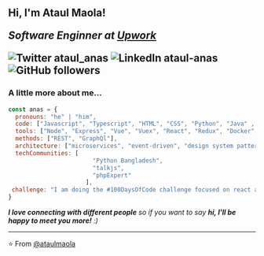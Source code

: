 <h2> Hi, I'm Ataul Maola! 
<p><em>Software Enginner at <a href="https://www.upwork.com/">Upwork</a>
</em></p>

<p>
<img alt="Twitter ataul_anas" src="https://img.shields.io/twitter/follow/ataul_anas?label=%3A%20%20ataul%20anas&style=social">
<img alt="LinkedIn ataul-anas" src="https://img.shields.io/badge/ataulanas-blue?style=flat&logo=linkedin&labelColor=blue&link=https://www.linkedin.com/in/ataul-anas/">
<img alt="GitHub followers" src="https://img.shields.io/github/followers/ataulmaola?label=Ataul%20Maola&style=social">
</p>


###  A little more about me...  

```javascript
const anas = {
  pronouns: "he" | "him",
  code: ["Javascript", "Typescript", "HTML", "CSS", "Python", "Java" , "NoSQL", "SQL"],
  tools: ["Node", "Express", "Vue", "Vuex", "React", "Redux", "Docker", "MongoDB", "Mongoose"],
  methods: ["REST", "GraphQl"],
  architecture: ["microservices", "event-driven", "design system pattern"],
  techCommunities: [
                        "Python Bangladesh",
                        "talkjs",
                        "phpExpert"
                      ],
 challenge: "I am doing the #100DaysOfCode challenge focused on react and typescript"
}
```

 <em><b>I love connecting with different people</b> so if you want to say <b>hi, I'll be happy to meet you more!</b> :)</em>

---

⭐️ From [@ataulmaola](https://github.com/ataulmaola)

